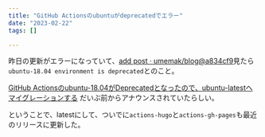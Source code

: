```yaml
---
title: "GitHub Actionsのubuntuがdeprecatedでエラー"
date: "2023-02-22"
tags: []

---
```


昨日の更新がエラーになっていて、[add post · umemak/blog@a834cf9](https://github.com/umemak/blog/actions/runs/4231721048)見たら`ubuntu-18.04 environment is deprecated`とのこと。

[GitHub Actionsのubuntu-18.04がDeprecatedとなったので、ubuntu-latestへマイグレーションする](https://zenn.dev/azu/articles/5ef880c04560cb)
だいぶ前からアナウンスされていたらしい。

ということで、latestにして、ついでに`actions-hugo`と`actions-gh-pages`も最近のリリースに更新した。

